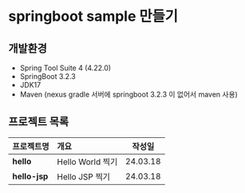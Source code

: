 # springboot sample 만들기

## 개발환경
* Spring Tool Suite 4 (4.22.0)
* SpringBoot 3.2.3
* JDK17
* Maven (nexus gradle 서버에 springboot 3.2.3 이 없어서 maven 사용)

## 프로젝트 목록

|프로젝트명|개요|작성일|
|---|:---|:---:|
|**hello**    |Hello World 찍기|24.03.18|
|**hello-jsp**|Hello JSP 찍기  |24.03.18|
